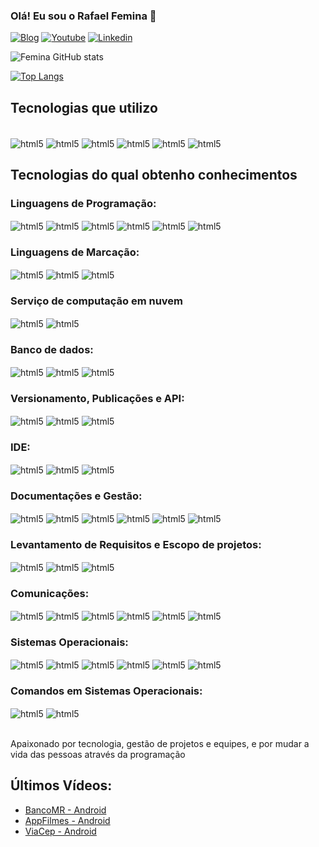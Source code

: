 
### Olá! Eu sou o Rafael Femina 👋

[![Blog](https://img.shields.io/badge/website-000000?style=for-the-badge&logo=About.me&logoColor=white)](https://rafaelfemina.webnode.page)
[![Youtube](https://img.shields.io/badge/YouTube-FF0000?style=for-the-badge&logo=youtube&logoColor=white)](https://www.youtube.com/@rfemina1)
[![Linkedin](https://img.shields.io/badge/LinkedIn-0077B5?style=for-the-badge&logo=linkedin&logoColor=white)](https://www.linkedin.com/in/rafael-femina-0628692a0/)

![Femina GitHub stats](https://github-readme-stats.vercel.app/api?username=rfemina&show_icons=true&theme=dracula)

[![Top Langs](https://github-readme-stats.vercel.app/api/top-langs/?username=rfemina&llangs_count=8)](https://github.com/rfemina/github-readme-stats)
</br>

## Tecnologias que utilizo

<div style="display: inline_block"><br/>
  <img align="center" alt="html5" src="https://img.shields.io/badge/Java-ED8B00?style=for-the-badge&logo=openjdk&logoColor=white" />
  <img align="center" alt="html5" src="https://img.shields.io/badge/Kotlin-0095D5?&style=for-the-badge&logo=kotlin&logoColor=white" />
  <img align="center" alt="html5" src="https://img.shields.io/badge/SQLite-07405E?style=for-the-badge&logo=sqlite&logoColor=white" />
  <img align="center" alt="html5" src="https://img.shields.io/badge/Android_Studio-3DDC84?style=for-the-badge&logo=android-studio&logoColor=white" />
  <img align="center" alt="html5" src="https://img.shields.io/badge/Gradle-02303A.svg?style=for-the-badge&logo=Gradle&logoColor=white" />
  <img align="center" alt="html5" src="https://img.shields.io/badge/MySQL-000?style=for-the-badge&logo=firebase&logoColor=ffca28" />
</div>

## Tecnologias do qual obtenho conhecimentos

### Linguagens de Programação:
  <div style="display: inline_block">
  <img align="center" alt="html5" src="https://img.shields.io/badge/JavaScript-323330?style=for-the-badge&logo=javascript&logoColor=F7DF1E" />
  <img align="center" alt="html5" src="https://img.shields.io/badge/Bootstrap-563D7C?style=for-the-badge&logo=bootstrap&logoColor=white" />
  <img align="center" alt="html5" src="https://img.shields.io/badge/C%23-239120?style=for-the-badge&logo=c-sharp&logoColor=white" />
  <img align="center" alt="html5" src="https://img.shields.io/badge/Wordpress-21759B?style=for-the-badge&logo=wordpress&logoColor=white" />
  <img align="center" alt="html5" src="https://img.shields.io/badge/PHP-777BB4?style=for-the-badge&logo=php&logoColor=white" />
  <img align="center" alt="html5" src="https://img.shields.io/badge/python-3670A0?style=for-the-badge&logo=python&logoColor=ffdd54" />    
  </div>

### Linguagens de Marcação:
  <div style="display: inline_block"> 
  <img align="center" alt="html5" src="https://img.shields.io/badge/HTML5-E34F26?style=for-the-badge&logo=html5&logoColor=white" />
  <img align="center" alt="html5" src="https://img.shields.io/badge/CSS3-1572B6?style=for-the-badge&logo=css3&logoColor=white" />
  <img align="center" alt="html5" src="https://img.shields.io/badge/Markdown-000?style=for-the-badge&logo=markdown" />
  </div>

### Serviço de computação em nuvem
  <div style="display: inline_block">
  <img align="center" alt="html5" src="https://img.shields.io/badge/Cloudflare-F38020?style=for-the-badge&logo=Cloudflare&logoColor=white" />
  <img align="center" alt="html5" src="https://img.shields.io/badge/Vercel-000000?style=for-the-badge&logo=vercel&logoColor=white" />
  </div>

  ### Banco de dados:
  <div style="display: inline_block">
  <img align="center" alt="html5" src="https://img.shields.io/badge/MySQL-00000F?style=for-the-badge&logo=mysql&logoColor=white" />
  <img align="center" alt="html5" src="https://img.shields.io/badge/PostgreSQL-316192?style=for-the-badge&logo=postgresql&logoColor=white" />
  <img align="center" alt="html5" src="https://img.shields.io/badge/SQLite-07405E?style=for-the-badge&logo=sqlite&logoColor=white" />
  </div>

  ### Versionamento, Publicações e API:
  <div style="display: inline_block">
  <img align="center" alt="html5" src="https://img.shields.io/badge/GitHub-100000?style=for-the-badge&logo=github&logoColor=white" />
  <img align="center" alt="html5" src="https://img.shields.io/badge/Google_Play-414141?style=for-the-badge&logo=google-play&logoColor=white" />
  <img align="center" alt="html5" src="https://img.shields.io/badge/Postman-FF6C37.svg?style=for-the-badge&logo=Postman&logoColor=white" />
  </div>

  ### IDE:
  <div style="display: inline_block">
  <img align="center" alt="html5" src="https://img.shields.io/badge/IntelliJ_IDEA-000000.svg?style=for-the-badge&logo=intellij-idea&logoColor=white" />
  <img align="center" alt="html5" src="https://img.shields.io/badge/Visual_Studio-5C2D91?style=for-the-badge&logo=visual%20studio&logoColor=white" />
  <img align="center" alt="html5" src="https://img.shields.io/badge/Visual_Studio_Code-0078D4?style=for-the-badge&logo=visual%20studio%20code&logoColor=white" />
  </div>

  ### Documentações e Gestão:
  <div style="display: inline_block">
  <img align="center" alt="html5" src="https://img.shields.io/badge/Notion-000000?style=for-the-badge&logo=notion&logoColor=white" />
  <img align="center" alt="html5" src="https://img.shields.io/badge/Trello-0052CC?style=for-the-badge&logo=trello&logoColor=white" />
  <img align="center" alt="html5" src="https://img.shields.io/badge/Jira-0052CC?style=for-the-badge&logo=Jira&logoColor=white" />
  <img align="center" alt="html5" src="https://img.shields.io/badge/Google%20Sheets-34A853?style=for-the-badge&logo=google-sheets&logoColor=white" />
  <img align="center" alt="html5" src="https://img.shields.io/badge/Microsoft_Office-D83B01?style=for-the-badge&logo=microsoft-office&logoColor=white" />
  <img align="center" alt="html5" src="https://img.shields.io/badge/power_bi-F2C811?style=for-the-badge&logo=powerbi&logoColor=black" />
  </div>

  ### Levantamento de Requisitos e Escopo de projetos:
  <div style="display: inline_block">
  <img align="center" alt="html5" src="https://img.shields.io/badge/Miro-050038?style=for-the-badge&logo=Miro&logoColor=white" />
  <img align="center" alt="html5" src="https://img.shields.io/badge/confluence-%23172BF4.svg?style=for-the-badge&logo=confluence&logoColor=white" />
  <img align="center" alt="html5" src="https://img.shields.io/badge/Jira-0052CC?style=for-the-badge&logo=Jira&logoColor=white" />
  </div>
  
  ### Comunicações:
  <div style="display: inline_block">
  <img align="center" alt="html5" src="https://img.shields.io/badge/Discord-%235865F2.svg?style=for-the-badge&logo=discord&logoColor=white" />
  <img align="center" alt="html5" src="https://img.shields.io/badge/Google%20Meet-00897B?style=for-the-badge&logo=google-meet&logoColor=white" />
  <img align="center" alt="html5" src="https://img.shields.io/badge/Skype-%2300AFF0.svg?style=for-the-badge&logo=Skype&logoColor=white" />
  <img align="center" alt="html5" src="https://img.shields.io/badge/Slack-4A154B?style=for-the-badge&logo=slack&logoColor=white" /> 
  <img align="center" alt="html5" src="https://img.shields.io/badge/WhatsApp-25D366?style=for-the-badge&logo=whatsapp&logoColor=white" />
  <img align="center" alt="html5" src="https://img.shields.io/badge/Zoom-2D8CFF?style=for-the-badge&logo=zoom&logoColor=white" />
  </div>

  ### Sistemas Operacionais:
  <div style="display: inline_block">
  <img align="center" alt="html5" src="https://img.shields.io/badge/Windows-000?style=for-the-badge&logo=windows&logoColor=2CA5E0" />
  <img align="center" alt="html5" src="https://img.shields.io/badge/Ubuntu-35495E?style=for-the-badge&logo=ubuntu&logoColor=2CA5E0" />
  <img align="center" alt="html5" src="https://img.shields.io/badge/Debian-D70A53?style=for-the-badge&logo=debian&logoColor=white" />
  <img align="center" alt="html5" src="https://img.shields.io/badge/Android-3DDC84?style=for-the-badge&logo=android&logoColor=white" />
  <img align="center" alt="html5" src="https://img.shields.io/badge/iOS-000000?style=for-the-badge&logo=ios&logoColor=white" />
  <img align="center" alt="html5" src="https://img.shields.io/badge/Windows-000?style=for-the-badge&logo=windows&logoColor=2CA5E0" />
  </div>

  ### Comandos em Sistemas Operacionais:
  <div style="display: inline_block">
  <img align="center" alt="html5" src="https://img.shields.io/badge/powershell-5391FE?style=for-the-badge&logo=powershell&logoColor=white" />
  <img align="center" alt="html5" src="https://img.shields.io/badge/Shell_Script-121011?style=for-the-badge&logo=gnu-bash&logoColor=white" />    
  </div>
</br>

Apaixonado por tecnologia, gestão de projetos e equipes, e por mudar a vida das pessoas através da programação

## Últimos Vídeos:
- [BancoMR - Android](https://www.youtube.com/watch?v=tZGAbwQD-nU)</br>
- [AppFilmes - Android](https://www.youtube.com/watch?v=Cs2HoPNT1KU)</br>
- [ViaCep - Android](https://www.youtube.com/watch?v=9In1lbcDZew)</br>
